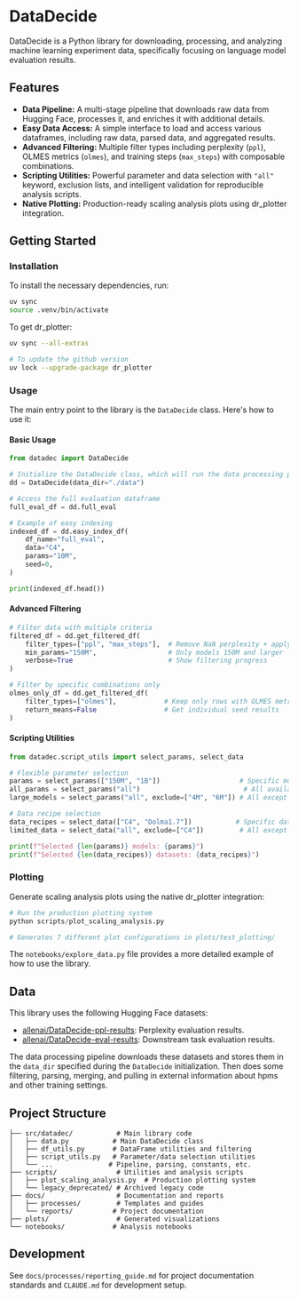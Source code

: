 # DataDecide

DataDecide is a Python library for downloading, processing, and analyzing machine learning experiment data, specifically focusing on language model evaluation results.

## Features

-   **Data Pipeline:** A multi-stage pipeline that downloads raw data from Hugging Face, processes it, and enriches it with additional details.
-   **Easy Data Access:** A simple interface to load and access various dataframes, including raw data, parsed data, and aggregated results.
-   **Advanced Filtering:** Multiple filter types including perplexity (`ppl`), OLMES metrics (`olmes`), and training steps (`max_steps`) with composable combinations.
-   **Scripting Utilities:** Powerful parameter and data selection with `"all"` keyword, exclusion lists, and intelligent validation for reproducible analysis scripts.
-   **Native Plotting:** Production-ready scaling analysis plots using dr_plotter integration.

## Getting Started

### Installation

To install the necessary dependencies, run:

```bash
uv sync
source .venv/bin/activate
```

To get dr_plotter:
```bash
uv sync --all-extras

# To update the github version
uv lock --upgrade-package dr_plotter
```


### Usage

The main entry point to the library is the `DataDecide` class. Here's how to use it:

#### Basic Usage

```python
from datadec import DataDecide

# Initialize the DataDecide class, which will run the data processing pipeline
dd = DataDecide(data_dir="./data")

# Access the full evaluation dataframe
full_eval_df = dd.full_eval

# Example of easy indexing
indexed_df = dd.easy_index_df(
    df_name="full_eval",
    data="C4",
    params="10M",
    seed=0,
)

print(indexed_df.head())
```

#### Advanced Filtering

```python
# Filter data with multiple criteria
filtered_df = dd.get_filtered_df(
    filter_types=["ppl", "max_steps"],  # Remove NaN perplexity + apply step limits
    min_params="150M",                  # Only models 150M and larger
    verbose=True                        # Show filtering progress
)

# Filter by specific combinations only
olmes_only_df = dd.get_filtered_df(
    filter_types=["olmes"],            # Keep only rows with OLMES metrics
    return_means=False                 # Get individual seed results
)
```

#### Scripting Utilities

```python
from datadec.script_utils import select_params, select_data

# Flexible parameter selection
params = select_params(["150M", "1B"])                    # Specific models
all_params = select_params("all")                          # All available (sorted)  
large_models = select_params("all", exclude=["4M", "6M"]) # All except smallest

# Data recipe selection  
data_recipes = select_data(["C4", "Dolma1.7"])           # Specific datasets
limited_data = select_data("all", exclude=["C4"])         # All except C4

print(f"Selected {len(params)} models: {params}")
print(f"Selected {len(data_recipes)} datasets: {data_recipes}")
```

### Plotting

Generate scaling analysis plots using the native dr_plotter integration:

```python
# Run the production plotting system
python scripts/plot_scaling_analysis.py

# Generates 7 different plot configurations in plots/test_plotting/
```

The `notebooks/explore_data.py` file provides a more detailed example of how to use the library.

## Data

This library uses the following Hugging Face datasets:

-   [allenai/DataDecide-ppl-results](https://huggingface.co/datasets/allenai/DataDecide-ppl-results): Perplexity evaluation results.
-   [allenai/DataDecide-eval-results](https://huggingface.co/datasets/allenai/DataDecide-eval-results): Downstream task evaluation results.

The data processing pipeline downloads these datasets and stores them in the `data_dir` specified during the `DataDecide` initialization.  Then does some filtering, parsing, merging, and pulling in external information about hpms and other training settings.

## Project Structure

```
├── src/datadec/           # Main library code
│   ├── data.py           # Main DataDecide class
│   ├── df_utils.py       # DataFrame utilities and filtering
│   ├── script_utils.py   # Parameter/data selection utilities
│   └── ...              # Pipeline, parsing, constants, etc.
├── scripts/               # Utilities and analysis scripts
│   ├── plot_scaling_analysis.py  # Production plotting system
│   └── legacy_deprecated/ # Archived legacy code
├── docs/                  # Documentation and reports
│   ├── processes/         # Templates and guides
│   └── reports/          # Project documentation
├── plots/                 # Generated visualizations
└── notebooks/            # Analysis notebooks
```

## Development

See `docs/processes/reporting_guide.md` for project documentation standards and `CLAUDE.md` for development setup.
